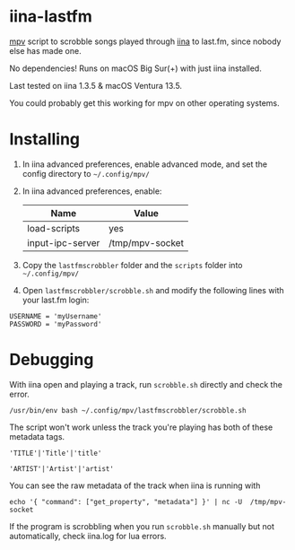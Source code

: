 # iina-lastfm
[mpv](https://github.com/mpv-player/mpv) script to scrobble songs played through [iina](https://github.com/iina/iina) to last.fm, since nobody else has made one.

No dependencies! Runs on macOS Big Sur(+) with just iina installed.

Last tested on iina 1.3.5 & macOS Ventura 13.5.

You could probably get this working for mpv on other operating systems.

# Installing 

1. In iina advanced preferences, enable advanced mode, and set the config directory to `~/.config/mpv/`

2. In iina advanced preferences, enable:

    | Name      | Value |
    | ----------- | ----------- |
    | load-scripts| yes       |
    | input-ipc-server   | /tmp/mpv-socket       |

3. Copy the `lastfmscrobbler` folder and the `scripts` folder into `~/.config/mpv/`

4. Open `lastfmscrobbler/scrobble.sh` and modify the following lines with your last.fm login:
```
USERNAME = 'myUsername'
PASSWORD = 'myPassword'
```


# Debugging
With iina open and playing a track, run `scrobble.sh` directly and check the error.

 `/usr/bin/env bash ~/.config/mpv/lastfmscrobbler/scrobble.sh`

The script won't work unless the track you're playing has both of these metadata tags.

`'TITLE'|'Title'|'title'`

`'ARTIST'|'Artist'|'artist'` 

You can see the raw metadata of the track when iina is running with

```echo '{ "command": ["get_property", "metadata"] }' | nc -U  /tmp/mpv-socket```

If the program is scrobbling when you run `scrobble.sh` manually but not automatically, check iina.log for lua errors.
